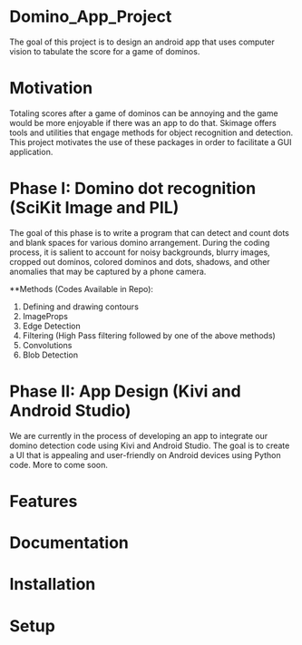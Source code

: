 # Domino_App_Project

The goal of this project is to design an android app that uses computer vision to tabulate the score for a game of dominos. 

# Motivation

Totaling scores after a game of dominos can be annoying and the game would be more enjoyable if there was an app to do that. Skimage offers tools and utilities that engage methods for object recognition and detection. This project motivates the use of these packages in order to facilitate a GUI application.

# Phase I: Domino dot recognition (SciKit Image and PIL)

The goal of this phase is to write a program that can detect and count dots and blank spaces for various domino arrangement. During the coding process, it is salient to account for noisy backgrounds, blurry images, cropped out dominos, colored dominos and dots, shadows, and other anomalies that may be captured by a phone camera.

**Methods (Codes Available in Repo):
1. Defining and drawing contours
2. ImageProps
3. Edge Detection
4. Filtering (High Pass filtering followed by one of the above methods)
5. Convolutions
6. Blob Detection

# Phase II: App Design (Kivi and Android Studio)
We are currently in the process of developing an app to integrate our domino detection code using Kivi and Android Studio. The goal is to create a UI that is appealing and user-friendly on Android devices using Python code. More to come soon.

# Features

# Documentation

# Installation

# Setup
